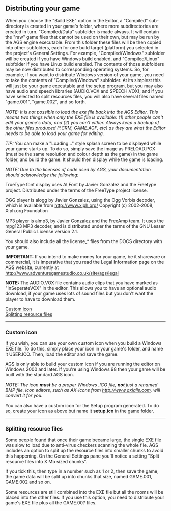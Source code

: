 Distributing your game
----------------------

When you choose the "Build EXE" option in the Editor, a "Compiled"
sub-directory is created in your game's folder, where more
subdirectories are created in turn. "Compiled/Data" subfolder is made
always. It will contain the "raw" game files that cannot be used on
their own, but may be run by the AGS engine executable. From this folder
these files will be then copied into other subfolders, each for one
build target (platform) you selected in the project's General Settings.
For example, "Compiled/Windows" subfolder will be created if you have
Windows build enabled, and "Compiled/Linux" subfolder if you have Linux
build enabled. The contents of those subfolders may be now distributed
to corresponding operating systems. So, for example, if you want to
distribute Windows version of your game, you need to take the contents
of "Compiled/Windows" subfolder. At its simplest this will just be your
game executable and the setup program, but you may also have audio and
speech libraries (AUDIO.VOX and SPEECH.VOX); and if you have selected to
split resources files, you will also have several files named
"game.001", "game.002", and so forth.

*NOTE: It is not possible to load the exe file back into the AGS Editor.
This means two things when only the EXE file is available: (1) other
people can't edit your game's data, and (2) you can't either. Always
keep a backup of the other files produced (\*.CRM, GAME.AGF, etc) as
they are what the Editor needs to be able to load your game for
editing.*

*TIP:* You can make a "Loading..." style splash screen to be displayed
while your game starts up. To do so, simply save the image as
PRELOAD.PCX (must be the same resolution and colour depth as the game)
in the game folder, and build the game. It should then display while the
game is loading.

*NOTE: Due to the licenses of code used by AGS, your documentation
should acknowledge the following:*

TrueType font display uses ALFont by Javier Gonzalez and the Freetype
project. Distributed under the terms of the FreeType project license.

OGG player is alogg by Javier Gonzalez, using the Ogg Vorbis decoder,
which is available from http://www.xiph.org/ Copyright (c) 2002-2008,
Xiph.org Foundation

MP3 player is almp3, by Javier Gonzalez and the FreeAmp team. It uses
the mpg123 MP3 decoder, and is distributed under the terms of the GNU
Lesser General Public License version 2.1.

You should also include all the license\_\* files from the DOCS
directory with your game.

**IMPORTANT:** If you intend to make money for your game, be it
shareware or commercial, it is imperative that you read the Legal
Information page on the AGS website, currently at
http://www.adventuregamestudio.co.uk/site/ags/legal

**NOTE:** The AUDIO.VOX file contains audio clips that you have marked
as "InSeperateVOX" in the editor. This allows you to have an optional
audio download, if your game uses lots of sound files but you don't want
the player to have to download them.

[Custom icon](#topic28)\
[Splitting resource files](#SplitRes)

---



### Custom icon

If you wish, you can use your own custom icon when you build a Windows
EXE file. To do this, simply place your icon in your game's folder, and
name it USER.ICO. Then, load the editor and save the game.

AGS is only able to build your custom icon if you are running the editor
on Windows 2000 and later. If you're using Windows 98 then your game
will be built with the standard AGS icon.

*NOTE: The icon **must** be a proper Windows .ICO file, **not** just a
renamed BMP file. Icon editors, such as AX-Icons from
http://www.axialis.com, will convert it for you.*

You can also have a custom icon for the Setup program generated. To do
so, create your icon as above but name it **setup.ico** in the game
folder.

---



### Splitting resource files

Some people found that once their game became large, the single EXE file
was slow to load due to anti-virus checkers scanning the whole file. AGS
includes an option to split up the resource files into smaller chunks to
avoid this happening. On the General Settings pane you'll notice a
setting "Split resource files into X Mb sized chunks".

If you tick this, then type in a number such as 1 or 2, then save the
game, the game data will be split up into chunks that size, named
GAME.001, GAME.002 and so on.

Some resources are still combined into the EXE file but all the rooms
will be placed into the other files. If you use this option, you need to
distribute your game's EXE file plus all the GAME.00? files.
